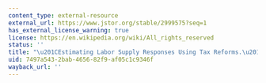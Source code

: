 ```yaml
---
content_type: external-resource
external_url: https://www.jstor.org/stable/2999575?seq=1
has_external_license_warning: true
license: https://en.wikipedia.org/wiki/All_rights_reserved
status: ''
title: "\u201CEstimating Labor Supply Responses Using Tax Reforms.\u201D"
uid: 7497a543-2bab-4656-82f9-af05c1c9346f
wayback_url: ''
---
```

